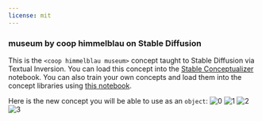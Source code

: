 ```yaml
---
license: mit
---
```

### museum by coop himmelblau on Stable Diffusion
This is the `<coop himmelblau museum>` concept taught to Stable Diffusion via Textual Inversion. You can load this concept into the [Stable Conceptualizer](https://colab.research.google.com/github/huggingface/notebooks/blob/main/diffusers/stable_conceptualizer_inference.ipynb) notebook. You can also train your own concepts and load them into the concept libraries using [this notebook](https://colab.research.google.com/github/huggingface/notebooks/blob/main/diffusers/sd_textual_inversion_training.ipynb).

Here is the new concept you will be able to use as an `object`:
![<coop himmelblau museum> 0](https://huggingface.co/sd-concepts-library/museum-by-coop-himmelblau/resolve/main/concept_images/3.jpeg)
![<coop himmelblau museum> 1](https://huggingface.co/sd-concepts-library/museum-by-coop-himmelblau/resolve/main/concept_images/1.jpeg)
![<coop himmelblau museum> 2](https://huggingface.co/sd-concepts-library/museum-by-coop-himmelblau/resolve/main/concept_images/0.jpeg)
![<coop himmelblau museum> 3](https://huggingface.co/sd-concepts-library/museum-by-coop-himmelblau/resolve/main/concept_images/2.jpeg)

